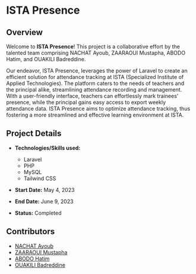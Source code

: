 # ISTA Presence

## Overview
Welcome to **ISTA Presence**! This project is a collaborative effort by the talented team comprising NACHAT Ayoub, ZAARAOUI Mustapha, ABODO Hatim, and OUAKILI Badreddine.

Our endeavor, ISTA Presence, leverages the power of Laravel to create an efficient solution for attendance tracking at ISTA (Specialized Institute of Applied Technologies). The platform caters to the needs of teachers and the principal alike, streamlining attendance recording and management. With a user-friendly interface, teachers can effortlessly mark trainees' presence, while the principal gains easy access to export weekly attendance data. ISTA Presence aims to optimize attendance tracking, thus fostering a more streamlined and effective learning environment at ISTA.

## Project Details
- **Technologies/Skills used:**
  - Laravel
  - PHP
  - MySQL
  - Tailwind CSS

- **Start Date:**
  May 4, 2023

- **End Date:**
  June 9, 2023

- **Status:**
  Completed

## Contributors
- [NACHAT Ayoub](https://github.com/nachat-ayoub)
- [ZAARAOUI Mustapha](https://github.com/zaaraoui)
- [ABODO Hatim](https://github.com/abodo-hatim)
- [OUAKILI Badreddine](https://github.com/ouakili-badreddine)

<!-- Live demo link is currently unavailable. -->
